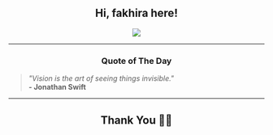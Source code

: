 <h2 align="center"> Hi, fakhira here!</h2>

<p align="center">
<a href="https://github.com/fakhiralkda" alt="github streak"><img src="https://dvst-streak.herokuapp.com/?user=fakhiralkda&theme=tokyonight&fire=DD472C"></a>
</p>

<hr>
<h3 align="center">Quote of The Day</h3>
<p align="center">
<blockquote>
<i>"Vision is the art of seeing things invisible."</i>
<br>
<b>- Jonathan Swift</b>
</blockquote>
</p>


<hr>
<h2 align="center">Thank You 🙏🏼</h2>
